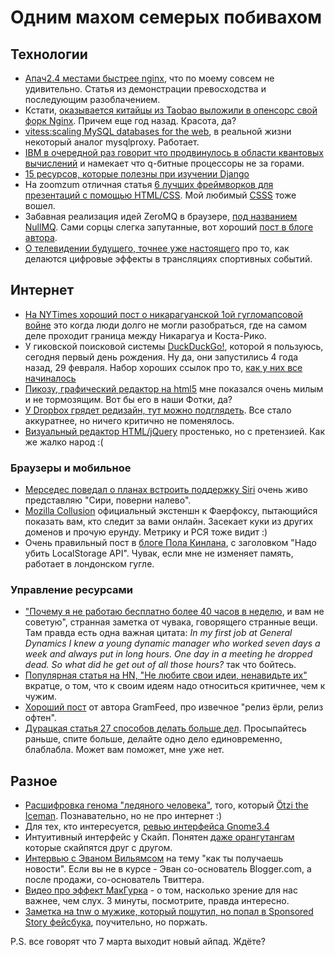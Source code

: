 # Одним махом семерых побивахом

## Технологии
* [Апач2.4 местами быстрее nginx](http://blog.zhuzhaoyuan.com/2012/02/apache-24-faster-than-nginx/), что по моему совсем не удивительно. Статья из демонстрации превосходства и последующим разоблачением.
* Кстати, [оказывается китайцы из Taobao выложили в опенсорс свой форк Nginx](http://tengine.taobao.org/). Причем еще год назад. Красота, да?
* [vitess:scaling MySQL databases for the web](http://code.google.com/p/vitess/), в реальной жизни некоторый аналог mysqlproxy. Работает.
* [IBM в очередной раз говорит что продвинулось в области квантовых вычислений](http://www.extremetech.com/extreme/120229-ibm-shows-off-quantum-computing-breakthroughs-says-qubit-computers-are-close) и намекает что q-битные процессоры не за горами.
* [15 ресурсов, которые полезны при изучении Django](http://tech.yipit.com/2012/02/28/183772464/)
* На zoomzum отличная статья [6 лучших фреймворков для презентаций с помощью HTML/CSS](http://zoomzum.com/6-best-html5css3-presentation-frameworks/). Мой любимый [CSSS](http://leaverou.github.com/CSSS/) тоже вошел.
* Забавная реализация идей ZeroMQ в браузере, [под названием NullMQ](https://github.com/progrium/nullmq). Сами сорцы слегка запутанные, вот хороший [пост в блоге автора](http://avalanche123.com/blog/2012/02/25/interacting-with-zeromq-from-the-browser/).
* [О телевидении будущего, точнее уже настоящего](http://spectrum.ieee.org/consumer-electronics/audiovideo/all-in-the-game/0) про то, как делаются цифровые эффекты в трансляциях спортивных событий.


## Интернет
* [На NYTimes хороший пост о никарагуанской 1ой гугломапсовой войне](http://opinionator.blogs.nytimes.com/2012/02/28/the-first-google-maps-war/) это когда люди долго не могли разобраться, где на самом деле проходит граница между Никарагуа и Коста-Рико.
* У гиковской поисковой системы [DuckDuckGo!](http://duckduckgo.com), которой я пользуюсь, сегодня первый день рождения. Ну да, они запустились 4 года назад, 29 февраля. Набор хороших ссылок про то, [как у них все начиналось](http://www.gabrielweinberg.com/blog/2012/02/happy-first-birthday-duckduckgo.html)
* [Пикозу, графический редактор на html5](http://www.picozu.com/editor) мне показался очень милым и не тормозящим. Вот бы его в наши Фотки, да?
* [У Dropbox грядет редизайн, тут можно подглядеть](https://www2.dropbox.com/login). Все стало аккуратнее, но ничего критично не поменялось.
* [Визуальный редактор HTML/jQuery](http://www.codecanvas.org/) простенько, но с претензией. Как же жалко народ :(


### Браузеры и мобильное
* [Мерседес поведал о планах встроить поддержку Siri](http://www.psfk.com/2012/02/mercedes-benz-siri.html) очень живо представляю "Сири, поверни налево".
* [Mozilla Collusion](http://www.mozilla.org/en-US/collusion/) официальный экстеншн к Фаерфоксу, пытающийся показать вам, кто следит за вами онлайн. Засекает куки из других доменов и прочую ерунду. Метрику и РСЯ тоже видит :)
* Очень правильный пост в [блоге Пола Кинлана](http://paul.kinlan.me/we-need-to-kill-off-the-localstorage-api), c заголовком "Надо убить LocalStorage API". Чувак, если мне не изменяет память, работает в лондонском гугле.

### Управление ресурсами
* ["Почему я не работаю бесплатно более 40 часов в неделю](http://thecodist.com/article/why_i_don_39_t_do_unpaid_overtime_and_neither_should_you), и вам не советую", странная заметка от чувака, говорящего странные вещи. Там правда есть одна важная цитата: *In my first job at General Dynamics I knew a young dynamic manager who worked seven days a week and always put in long hours. One day in a meeting he dropped dead. So what did he get out of all those hours?* так что бойтесь.
* [Популярная статья на HN, "Не любите свои идеи, ненавидьте их"](http://aarvay.in/2012/02/28/dont-love-your-idea-hate-it.html) вкратце, о том, что к своим идеям надо относиться критичнее, чем к чужим.
* [Хороший пост](http://blog.gramfeed.com/post/18460554119/2-hour-side-project-to-2-million-visitors) от автора GramFeed, про извечное "релиз ёрли, релиз офтен".
* [Дурацкая статья 27 способов делать больше дел](http://www.greatist.com/happiness/27-ways-to-get-more-shit-done-022812/). Просыпайтесь раньше, спите больше, делайте одно дело единовременно, блаблабла. Может вам поможет, мне уже нет.

## Разное
* [Расшифровка генома "ледяного человека"](http://ec2-50-17-65-93.compute-1.amazonaws.com/index.html), того, который [Ötzi the Iceman](http://en.wikipedia.org/wiki/%C3%96tzi_the_Iceman). Познавательно, но не про интернет :)
* Для тех, кто интересуется, [ревью интерфейса Gnome3.4](http://afaikblog.wordpress.com/2012/02/28/looking-forward-to-gnome-3-4/)
* Интуитивный интерфейс у Скайп. Понятен [даже орангутангам](http://www.extremetech.com/extreme/111143-orangutans-to-skype-between-zoos-with-ipads) которые скайпятся друг с другом.
* [Интервью с Эваном Вильямсом](http://blog.news.me/post/18439216464/getting-the-news-evan-williams) на тему "как ты получаешь новости". Если вы не в курсе - Эван со-основатель Blogger.com, а после продажи, со-основатель Твиттера.
* [Видео про эффект МакГурка](http://www.youtube.com/watch?v=G-lN8vWm3m0) - о том, насколько зрение для нас важнее, чем слух. 3 минуты, посмотрите, правда интересно.
* [Заметка на tnw о мужике, который пошутил, но попал в Sponsored Story фейсбука](http://thenextweb.com/media/2012/02/28/if-youre-not-careful-facebook-could-make-you-a-spokesperson-for-personal-lubricant/), поучительно, но поржать.

P.S. все говорят что 7 марта выходит новый айпад. Ждёте?
